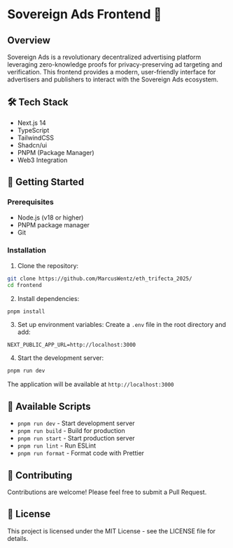 # Sovereign Ads Frontend 🚀

## Overview
Sovereign Ads is a revolutionary decentralized advertising platform leveraging zero-knowledge proofs for privacy-preserving ad targeting and verification. This frontend provides a modern, user-friendly interface for advertisers and publishers to interact with the Sovereign Ads ecosystem.

## 🛠 Tech Stack
- Next.js 14
- TypeScript
- TailwindCSS
- Shadcn/ui
- PNPM (Package Manager)
- Web3 Integration

## 🚀 Getting Started

### Prerequisites
- Node.js (v18 or higher)
- PNPM package manager
- Git

### Installation

1. Clone the repository:
```bash
git clone https://github.com/MarcusWentz/eth_trifecta_2025/
cd frontend
```

2. Install dependencies:
```bash
pnpm install
```

3. Set up environment variables:
Create a `.env` file in the root directory and add:
```env
NEXT_PUBLIC_APP_URL=http://localhost:3000
```

4. Start the development server:
```bash
pnpm run dev
```

The application will be available at `http://localhost:3000`


## 🔧 Available Scripts
- `pnpm run dev` - Start development server
- `pnpm run build` - Build for production
- `pnpm run start` - Start production server
- `pnpm run lint` - Run ESLint
- `pnpm run format` - Format code with Prettier

## 🤝 Contributing
Contributions are welcome! Please feel free to submit a Pull Request.

## 📝 License
This project is licensed under the MIT License - see the LICENSE file for details.



